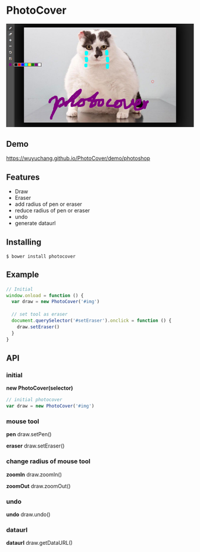 # PhotoCover
![photocover](./assets/photocover.png)

## Demo
https://wuyuchang.github.io/PhotoCover/demo/photoshop


## Features
- Draw
- Eraser
- add radius of pen or eraser
- reduce radius of pen or eraser
- undo
- generate dataurl

## Installing
``` shell
$ bower install photocover
```

## Example

``` javascript
// Initial
window.onload = function () {
  var draw = new PhotoCover('#img')

  // set tool as eraser
  document.querySelector('#setEraser').onclick = function () {
    draw.setEraser()
  }
}
```


## API

### initial
**new PhotoCover(selector)**
``` javascript
// initial photocover
var draw = new PhotoCover('#img')
```

### mouse tool
**pen**
draw.setPen()

**eraser**
draw.setEraser()


### change radius of mouse tool
**zoomIn**
draw.zoomIn()

**zoomOut**
draw.zoomOut()

### undo
**undo**
draw.undo()


### dataurl
**dataurl**
draw.getDataURL()

